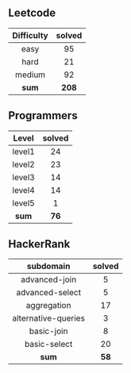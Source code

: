 ## Leetcode
|    Difficulty    | solved |
| :-------------: | :----: |
|easy|95|
|hard|21|
|medium|92|
| **sum** | **208**|

## Programmers
|    Level    | solved |
| :-------------: | :----: |
|level1|24|
|level2|23|
|level3|14|
|level4|14|
|level5|1|
| **sum** | **76**|

## HackerRank
|    subdomain    | solved |
| :-------------: | :----: |
|advanced-join|5|
|advanced-select|5|
|aggregation|17|
|alternative-queries|3|
|basic-join|8|
|basic-select|20|
| **sum** | **58**|

